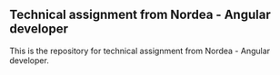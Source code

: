 ## Technical assignment from Nordea - Angular developer

This is the repository for technical assignment from Nordea - Angular developer.
